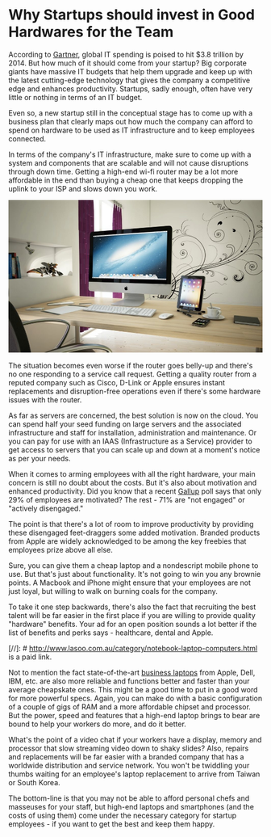 # Why Startups should invest in Good Hardwares for the Team

According to [Gartner](http://www.gartner.com/), global IT spending is poised to hit $3.8 trillion by 2014. But how much of it should come from your startup? Big corporate giants have massive IT budgets that help them upgrade and keep up with the latest cutting-edge technology that gives the company a competitive edge and enhances productivity. Startups, sadly enough, often have very little or nothing in terms of an IT budget. 

Even so, a new startup still in the conceptual stage has to come up with a business plan that clearly maps out how much the company can afford to spend on hardware to be used as IT infrastructure and to keep employees connected.

In terms of the company's IT infrastructure, make sure to come up with a system and components that are scalable and will not cause disruptions through down time. Getting a high-end wi-fi router may be a lot more affordable in the end than buying a cheap one that keeps dropping the uplink to your ISP and slows down you work.

![Hardware)](/static/2013/apple-hardware.jpg)

The situation becomes even worse if the router goes belly-up and there's no one responding to a service call request. Getting a quality router from a reputed company such as Cisco, D-Link or Apple ensures instant replacements and disruption-free operations even if there's some hardware issues with the router.

As far as servers are concerned, the best solution is now on the cloud. You can spend half your seed funding on large servers and the associated infrastructure and staff for installation, administration and maintenance. Or you can pay for use with an IAAS (Infrastructure as a Service) provider to get access to servers that you can scale up and down at a moment's notice as per your needs.

When it comes to arming employees with all the right hardware, your main concern is still no doubt about the costs. But it's also about motivation and enhanced productivity. Did you know that a recent [Gallup](http://www.gallup.com/) poll says that only 29% of employees are motivated? The rest - 71% are "not engaged" or "actively disengaged."

The point is that there's a lot of room to improve productivity by providing these disengaged feet-draggers some added motivation. Branded products from Apple are widely acknowledged to be among the key freebies that employees prize above all else. 

Sure, you can give them a cheap laptop and a nondescript mobile phone to use. But that's just about functionality. It's not going to win you any brownie points. A Macbook and iPhone might ensure that your employees are not just loyal, but willing to walk on burning coals for the company.

To take it one step backwards, there's also the fact that recruiting the best talent will be far easier in the first place if you are willing to provide quality "hardware" benefits. Your ad for an open position sounds a lot better if the list of benefits and perks says - healthcare, dental and Apple.

[//]: # http://www.lasoo.com.au/category/notebook-laptop-computers.html is a paid link.

Not to mention the fact state-of-the-art [business laptops](http://www.lasoo.com.au/category/notebook-laptop-computers.html) from Apple, Dell, IBM, etc. are also more reliable and functions better and faster than your average cheapskate ones. This might be a good time to put in a good word for more powerful specs. Again, you can make do with a basic configuration of a couple of gigs of RAM and a more affordable chipset and processor. But the power, speed and features that a high-end laptop brings to bear are bound to help your workers do more, and do it better. 

What's the point of a video chat if your workers have a display, memory and processor that slow streaming video down to shaky slides? Also, repairs and replacements will be far easier with a branded company that has a worldwide distribution and service network. You won't be twiddling your thumbs waiting for an employee's laptop replacement to arrive from Taiwan or South Korea.

The bottom-line is that you may not be able to afford personal chefs and masseuses for your staff, but high-end laptops and smartphones (and the costs of using them) come under the necessary category for startup employees - if you want to get the best and keep them happy.